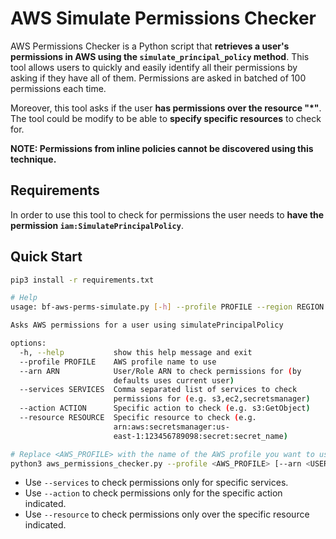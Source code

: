 # AWS Simulate Permissions Checker

AWS Permissions Checker is a Python script that **retrieves a user's permissions in AWS using the `simulate_principal_policy` method**. This tool allows users to quickly and easily identify all their permissions by asking if they have all of them. Permissions are asked in batched of 100 permissions each time.

Moreover, this tool asks if the user **has permissions over the resource "*"**. The tool could be modify to be able to **specify specific resources** to check for.

**NOTE: Permissions from inline policies cannot be discovered using this technique.**

## Requirements

In order to use this tool to check for permissions the user needs to **have the permission `iam:SimulatePrincipalPolicy`**.

## Quick Start

```bash
pip3 install -r requirements.txt

# Help
usage: bf-aws-perms-simulate.py [-h] --profile PROFILE --region REGION [--arn ARN] [--services SERVICES]

Asks AWS permissions for a user using simulatePrincipalPolicy

options:
  -h, --help           show this help message and exit
  --profile PROFILE    AWS profile name to use
  --arn ARN            User/Role ARN to check permissions for (by
                       defaults uses current user)
  --services SERVICES  Comma separated list of services to check
                       permissions for (e.g. s3,ec2,secretsmanager)
  --action ACTION      Specific action to check (e.g. s3:GetObject)
  --resource RESOURCE  Specific resource to check (e.g.
                       arn:aws:secretsmanager:us-
                       east-1:123456789098:secret:secret_name)

# Replace <AWS_PROFILE> with the name of the AWS profile you want to use. If you don't provide a <USER_ARN>, the script will use the ARN of the profile.
python3 aws_permissions_checker.py --profile <AWS_PROFILE> [--arn <USER_ARN>] [--services <SERVICES>] [--action <ACTION>] [--resource <RESOURCE>]
```

- Use `--services` to check permissions only for specific services.
- Use `--action` to check permissions only for the specific action indicated.
- Use `--resource` to check permissions only over the specific resource indicated.